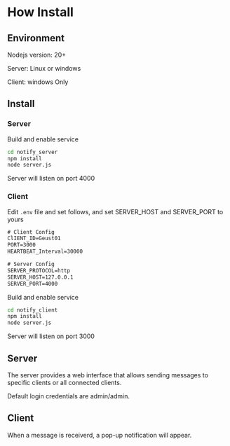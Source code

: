 # How Install

## Environment

Nodejs version: 20+

Server: Linux or windows

Client: windows Only

## Install

### Server

Build and enable service
```bash
cd notify_server
npm install
node server.js
```

Server will listen on port 4000

### Client

Edit ```.env``` file and set follows, and set SERVER_HOST and SERVER_PORT to yours

```txt
# Client Config
ClIENT_ID=Geust01
PORT=3000
HEARTBEAT_Interval=30000

# Server Config
SERVER_PROTOCOL=http
SERVER_HOST=127.0.0.1
SERVER_PORT=4000
```

Build and enable service
```bash
cd notify_client
npm install
node server.js
```
Server will listen on port 3000

## Server

The server provides a web interface that allows sending messages to specific clients or all connected clients.

Default login credentials are admin/admin.

## Client

When a message is receiverd, a pop-up notification will appear.
